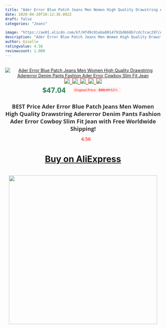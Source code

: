 ```yaml
---
title: "Ader Error Blue Patch Jeans Men Women High Quality Drawstring Adererror Denim Pants Fashion Ader Error Cowboy Slim Fit Jean"
date: 2020-04-20T10:12:36.892Z
draft: false
categories: "Jeans"

image: "https://ae01.alicdn.com/kf/Hfd9c01e6a8014791bd668b7cdc7cac297/Ader-Error-Blue-Patch-Jeans-Men-Women-High-Quality-Drawstring-Adererror-Denim-Pants-Fashion-Ader-Error.jpg"
description: "Ader Error Blue Patch Jeans Men Women High Quality Drawstring Adererror Denim Pants Fashion Ader Error Cowboy Slim Fit Jean"
author: Giselle
ratingvalue: 4.56
reviewcount: 1.000
---
```

<br>
<div style="text-align: center;">
<a href="https://s.click.aliexpress.com/e/_9wIOXF" target="_blank" rel="nofollow noopener noreferrer"><img alt="Ader Error Blue Patch Jeans Men Women High Quality Drawstring Adererror Denim Pants Fashion Ader Error Cowboy Slim Fit Jean" class="magnifier-image" src="https://ae01.alicdn.com/kf/Hfd9c01e6a8014791bd668b7cdc7cac297/Ader-Error-Blue-Patch-Jeans-Men-Women-High-Quality-Drawstring-Adererror-Denim-Pants-Fashion-Ader-Error.jpg_640x640.jpg">
<br>
<img style="border:1px solid salmon" src="https://ae01.alicdn.com/kf/Hfd9c01e6a8014791bd668b7cdc7cac297/Ader-Error-Blue-Patch-Jeans-Men-Women-High-Quality-Drawstring-Adererror-Denim-Pants-Fashion-Ader-Error.jpg_120x120.jpg">&nbsp;&nbsp;<img style="border:1px solid salmon" src="https://ae01.alicdn.com/kf/H11a4ae748b5645d58f87ccd09bc83287s/Ader-Error-Blue-Patch-Jeans-Men-Women-High-Quality-Drawstring-Adererror-Denim-Pants-Fashion-Ader-Error.jpg_120x120.jpg">&nbsp;&nbsp;<img style="border:1px solid salmon" src="https://ae01.alicdn.com/kf/Hd422ea3ab50e49ab9773eca8d39fce42z/Ader-Error-Blue-Patch-Jeans-Men-Women-High-Quality-Drawstring-Adererror-Denim-Pants-Fashion-Ader-Error.jpg_120x120.jpg">&nbsp;&nbsp;<img style="border:1px solid salmon" src="https://ae01.alicdn.com/kf/He2a4a513b8be4f35abe6855cb194cee7y/Ader-Error-Blue-Patch-Jeans-Men-Women-High-Quality-Drawstring-Adererror-Denim-Pants-Fashion-Ader-Error.jpg_120x120.jpg">&nbsp;&nbsp;<img style="border:1px solid salmon" src="https://ae01.alicdn.com/kf/H974abbbc63a8441f88a556fac920987a9/Ader-Error-Blue-Patch-Jeans-Men-Women-High-Quality-Drawstring-Adererror-Denim-Pants-Fashion-Ader-Error.jpg_120x120.jpg"></a></div><br0>
<div style="text-align: center;"><span style="background-color: white; border: 0px; box-sizing: border-box; color: seagreen; display: inline-block; font-family: &quot;open sans&quot; , &quot;arial&quot; , &quot;helvetica&quot; , sans-serif , &quot;heiti&quot;; font-size: 24px; font-stretch: inherit; font-weight: 700; line-height: inherit; margin: 0px 10px 0px 0px; padding: 0px; vertical-align: middle;">$47.04 </span>
<span style="background: rgb(255 , 241 , 241); border-radius: 3px; border: 0px; box-sizing: border-box; color: #ff4747; display: inline-block; font-family: inherit; font-size: 12px; font-stretch: inherit; font-style: inherit; font-variant: inherit; font-weight: 600; line-height: inherit; margin: 0px; padding: 2px 5px; transform: scale(0.9); vertical-align: middle;">Original Price : <b style="text-decoration: line-through;">$98.01 </b> 52%&nbsp;&nbsp;</span></div>
<h1 style="color: #333333; display: inline-block; font-family: &quot;open sans&quot; , &quot;arial&quot; , &quot;helvetica&quot; , sans-serif , &quot;heiti&quot;; font-size: 18px; font-stretch: inherit; font-weight: 700; text-align: center;">BEST Price Ader Error Blue Patch Jeans Men Women High Quality Drawstring Adererror Denim Pants Fashion Ader Error Cowboy Slim Fit Jean with Free Worldwide Shipping!</h1>
<div style="color: #ff4747; text-align: center;">
<img src="https://4.bp.blogspot.com/-M0ZcTcb-5uY/XleCXlxnR4I/AAAAAAAAAEc/OrjgMkXV1oMQFaCRZj5HQwOCBcu3w1FegCPcBGAYYCw/s1600/star.png" style="height: 15px;">&nbsp;<b>4.56</b></div>
<div class="button_cont" align="center"><a class="buynow_a" href="https://s.click.aliexpress.com/e/_9wIOXF" target="_blank" rel="nofollow noopener noreferrer"><H1>Buy on AliExpress</H1></a></div><br>
<div class="separator" style="clear: both; text-align: center;">
<img src="https://lh3.googleusercontent.com/-pTy5HemUv9M/XlePHvY0dAI/AAAAAAAAAE4/0nX5iRUoIWY8eMW9Dpxeirr157OZliDIgCLcBGAsYHQ/s1600/badge.gif" width="480">
</div>
